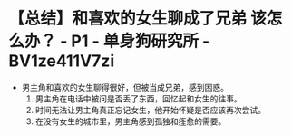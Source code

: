 # 【总结】和喜欢的女生聊成了兄弟 该怎么办？ - P1 - 单身狗研究所 - BV1ze411V7zi

-   男主角和喜欢的女生聊得很好，但被当成兄弟，感到困惑。
    1.  男主角在电话中被问是否丢了东西，回忆起和女生的往事。
    2.  时间无法让男主角真正忘记女生，他开始怀疑是否应该再次尝试。
    3.  在没有女生的城市里，男主角感到孤独和痊愈的需要。